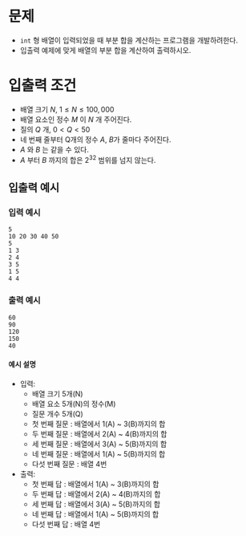 # 문제
* `int` 형 배열이 입력되었을 때 부분 합을 계산하는 프로그램을 개발하려한다.
* 입출력 예제에 맞게 배열의 부분 합을 계산하여 출력하시오.     
   
# 입출력 조건
* 배열 크기 $N$, $1 \le N \le 100,000$
* 배열 요소인 정수 $M$ 이 $N$ 개 주어진다.
* 질의 $Q$ 개, $0\lt Q \lt 50$
* 네 번째 줄부터 Q개의 정수 $A$, $B$가 줄마다 주어진다.
* $A$ 와 $B$ 는 같을 수 있다.
* $A$ 부터 $B$ 까지의 합은 $2^{32}$ 범위를 넘지 않는다.
   
## 입출력 예시
### 입력 예시
```
5
10 20 30 40 50
5
1 3
2 4
3 5
1 5
4 4
```
### 출력 예시
```
60
90
120
150
40
```
#### 예시 설명
* 입력:
  * 배열 크기 5개(N)
  * 배열 요소 5개(N)의 정수(M)
  * 질문 개수 5개(Q)
  * 첫 번째 질문 : 배열에서 1(A) ~ 3(B)까지의 합
  * 두 번째 질문 : 배열에서 2(A) ~ 4(B)까지의 합
  * 세 번째 질문 : 배열에서 3(A) ~ 5(B)까지의 합
  * 네 번째 질문 : 배열에서 1(A) ~ 5(B)까지의 합
  * 다섯 번째 질문 : 배열 4번
* 출력:
  * 첫 번째 답 : 배열에서 1(A) ~ 3(B)까지의 합
  * 두 번째 답 : 배열에서 2(A) ~ 4(B)까지의 합
  * 세 번째 답 : 배열에서 3(A) ~ 5(B)까지의 합
  * 네 번째 답 : 배열에서 1(A) ~ 5(B)까지의 합
  * 다섯 번째 답 : 배열 4번
